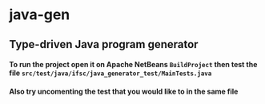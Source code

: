 # java-gen
## Type-driven Java program generator

#### To run the project open it on Apache NetBeans `BuildProject` then test the file `src/test/java/ifsc/java_generator_test/MainTests.java`<br>
#### Also try uncomenting the test that you would like to in the same file